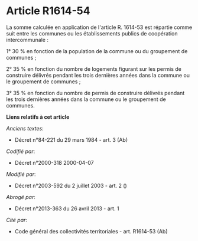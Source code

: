 # Article R1614-54

La somme calculée en application de l'article R. 1614-53 est répartie comme suit entre les communes ou les établissements
publics de coopération intercommunale : 

1° 30 % en fonction de la population de la commune ou du groupement de communes ; 

2° 35 % en fonction du nombre de logements figurant sur les permis de construire délivrés pendant les trois dernières années
dans la commune ou le groupement de communes ; 

3° 35 % en fonction du nombre de permis de construire délivrés pendant les trois dernières années dans la commune ou le
groupement de communes.

**Liens relatifs à cet article**

_Anciens textes_:

  - Décret n°84-221 du 29 mars 1984 - art. 3 (Ab)

_Codifié par_:

  - Décret n°2000-318 2000-04-07

_Modifié par_:

  - Décret n°2003-592 du 2 juillet 2003 - art. 2 ()

_Abrogé par_:

  - Décret n°2013-363 du 26 avril 2013 - art. 1

_Cité par_:

  - Code général des collectivités territoriales - art. R1614-53 (Ab)
